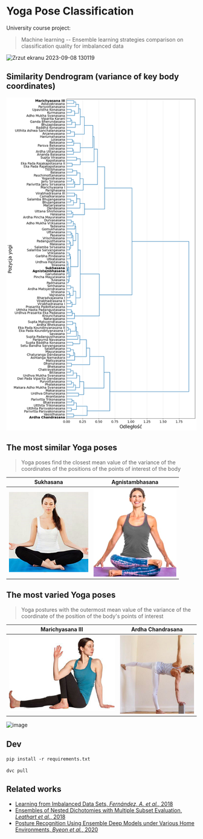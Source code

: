 # Yoga Pose Classification
University course project:
> Machine learning -- Ensemble learning strategies comparison on classification quality for imbalanced data

![Zrzut ekranu 2023-09-08 130119](https://github.com/jamnicki/yoga-pose-ensemble-clf/assets/56606076/9be4a693-842a-47fa-bdb4-c8159cc1f903)


## Similarity Dendrogram (variance of key body coordinates)
<img src="charts/var_dendrogram.png" alt="image" width="700" height="auto">

## The most similar Yoga poses
> Yoga poses find the closest mean value of the variance of the coordinates of the positions of the points of interest of the body

Sukhasana | Agnistambhasana
:---: | :---:
![Sukhasana-example](data/sukhasana-example.png) | ![Agnistambhasana-example](data/agnistambhasana-example.png) 

## The most varied Yoga poses
> Yoga postures with the outermost mean value of the variance of the coordinate of the position of the body's points of interest

Marichyasana III | Ardha Chandrasana
:---: | :---:
![marichyasana-iii-example](data/marichyasana_iii_example.png) | ![ardha-chandrasana-example](data/ardha_chandrasana_example.png)


![image](https://github.com/jamnicki/yoga-pose-ensemble-clf/assets/56606076/d84a4f4b-eace-4837-bf43-7a90a6348f80)


## Dev
`pip install -r requirements.txt`

`dvc pull`

## Related works
 - [Learning from Imbalanced Data Sets, *Fernández, A. et al.*, 2018](https://www.semanticscholar.org/paper/Learning-from-Imbalanced-Data-Sets-Fern%C3%A1ndez-Garc%C3%ADa/88bcdfd021d935a28f245e178792207881b14794)
 - [Ensembles of Nested Dichotomies with Multiple Subset Evaluation, *Leathart et al.*, 2018](https://arxiv.org/abs/1809.02740)
 - [Posture Recognition Using Ensemble Deep Models under Various Home Environments, *Byeon et al.*, 2020](https://www.mdpi.com/2076-3417/10/4/1287)
